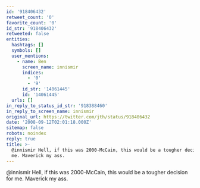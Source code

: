 ```yaml
---
id: '918406432'
retweet_count: '0'
favorite_count: '0'
id_str: '918406432'
retweeted: false
entities:
  hashtags: []
  symbols: []
  user_mentions:
    - name: Ben
      screen_name: innismir
      indices:
        - '0'
        - '9'
      id_str: '14061445'
      id: '14061445'
  urls: []
in_reply_to_status_id_str: '918388460'
in_reply_to_screen_name: innismir
original_url: https://twitter.com/jth/status/918406432
date: '2008-09-12T02:01:18.000Z'
sitemap: false
robots: noindex
reply: true
title: >-
  @innismir Hell, if this was 2000-McCain, this would be a tougher decision for
  me. Maverick my ass.
---
```


@innismir Hell, if this was 2000-McCain, this would be a tougher decision for me. Maverick my ass.